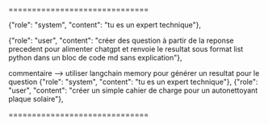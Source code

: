==============================

{"role": "system", "content": "tu es un expert technique"},

{"role": "user", "content": "créer des question à partir de la reponse precedent pour alimenter chatgpt et renvoie le resultat sous format list python dans un bloc de code md sans explication"},

commentaire --> utiliser langchain memory pour générer un resultat pour le question {"role": "system", "content": "tu es un expert technique"},
{"role": "user", "content": "créer un simple cahier de charge pour un autonettoyant plaque solaire"},

==============================